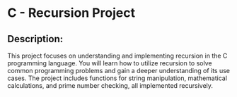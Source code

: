 # C - Recursion Project

## Description:
This project focuses on understanding and implementing recursion in the C programming language. You will learn how to utilize recursion to solve common programming problems and gain a deeper understanding of its use cases. The project includes functions for string manipulation, mathematical calculations, and prime number checking, all implemented recursively.

